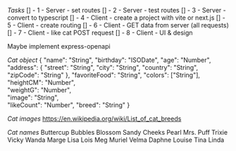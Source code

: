 *Tasks*
[] - 1 - Server - set routes
[] - 2 - Server - test routes
[] - 3 - Server - convert to typescript
[] - 4 - Client - create a project with vite or next.js
[] - 5 - Client - create routing
[] - 6 - Client - GET data from server (all requests)
[] - 7 - Client - like cat POST request
[] - 8 - Client - UI & design

Maybe implement express-openapi


*Cat object*
{
  "name": "String",
  "birthday": "ISODate",
  "age": "Number",
  "address": {
    "street": "String",
    "city": "String",
    "country": "String",
    "zipCode": "String"
  },
  "favoriteFood": "String",
  "colors": ["String"],   
  "heightCM": "Number",  
  "weightG": "Number",   
  "image": "String",     
  "likeCount": "Number",
  "breed": "String" 
}

*Cat images*
https://en.wikipedia.org/wiki/List_of_cat_breeds

*Cat names*
Buttercup
Bubbles
Blossom
Sandy Cheeks
Pearl
Mrs. Puff
Trixie
Vicky
Wanda
Marge
Lisa
Lois
Meg
Muriel
Velma
Daphne
Louise
Tina
Linda